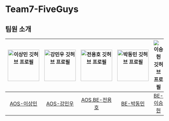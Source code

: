# Team7-FiveGuys
## 팀원 소개

| <img src="https://avatars.githubusercontent.com/u/116520932?v=4" width="100px" alt="이상민 깃허브 프로필"> | <img src="https://avatars.githubusercontent.com/u/102009925?v=4" width="100px" alt="강민우 깃허브 프로필"> | <img src="https://avatars.githubusercontent.com/u/104425318?v=4" width="100px" alt="전용호 깃허브 프로필"> | <img src="https://avatars.githubusercontent.com/u/62013201?v=4" width="100px" alt="박동민 깃허브 프로필"> | <img src="https://avatars.githubusercontent.com/u/104637774?v=4" alt="이승헌 깃허브 프로필"> |
|:---:|:---:|:---:|:---:|:---:|
| [AOS-이상민](https://github.com/StrangeMin) | [AOS-강민우](https://github.com/MgNuu) | [AOS,BE-전용호](https://github.com/yo0919) | [BE-박동민](https://github.com/eyeben) | [BE-이승헌](링크5) |
